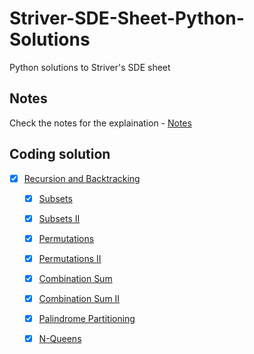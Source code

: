 # Striver-SDE-Sheet-Python-Solutions

Python solutions to Striver's SDE sheet

## Notes
Check the notes for the explaination - [Notes](https://stingy-shallot-4ea.notion.site/Striver-s-SDE-Sheet-b2e90fea2bfa4134b9b00fdf9f121f6a) 

## Coding solution
- [x] [Recursion and Backtracking](Recursion-and-Backtracking)
    - [x] [Subsets](Recursion-and-Backtracking/78-Subsets.py)
    - [x] [Subsets II](Recursion-and-Backtracking/78-Subsets.py)
    - [x] [Permutations](Recursion-and-Backtracking/46-Permutations.py)
    - [x] [Permutations II](Recursion-and-Backtracking/47-Permutations-II.py)
    - [x] [Combination Sum](Recursion-and-Backtracking/39-Combination-Sum.py)
    - [x] [Combination Sum II](Recursion-and-Backtracking/40-Combination-Sum-II.py)
    - [x] [Palindrome Partitioning](Recursion-and-Backtracking/131-Palindrome-Partitioning.py)
    - [x] [N-Queens](Recursion-and-Backtracking/51-N-Queens.py)
    